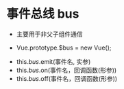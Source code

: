 # 事件总线 bus
* 主要用于非父子组件通信
+ Vue.prototype.$bus = new Vue();
* this.$bus.$emit(事件名, 实参)
* this.$bus.$on(事件名，回调函数(形参))
* this.$bus.$off(事件名，回调函数(形参))